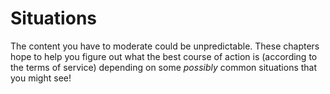 # Situations

The content you have to moderate could be unpredictable. These chapters hope to help you figure out what the best course of action is (according to the terms of service) depending on some _possibly_ common situations that you might see!
